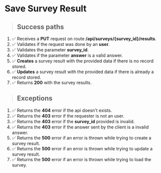 # Save Survey Result

> ## Success paths

1. ✅ Receives a **PUT** request on route **/api/surveys/{survey_id}/results**.
2. ✅ Validates if the request was done by an **user**.
3. ✅ Validates the parameter **survey_id**.
4. ✅ Validates if the parameter **answer**  is a valid answer.
5. ✅ **Creates** a survey result with the provided data if there is no record stored.
6. ✅ **Updates** a survey result with the provided data if there is already a record stored.
7. ✅ Returns **200** with the survey results.

> ## Exceptions

1. ✅ Returns the **404** error if the api doesn't exists.
2. ✅ Returns the **403** error if the requester is not an user.
3. ✅ Returns the **403** error if the **survey_id** provided is invalid.
4. ✅ Returns the **403** error if the answer sent by the client is a invalid answer.
5. ✅ Returns the **500** error if an error is thrown while trying to create a survey result.
6. ✅ Returns the **500** error if an error is thrown while trying to update a survey result.
7. ✅ Returns the **500** error if an error is thrown while trying to load the survey.

